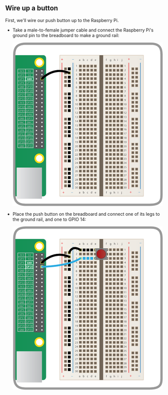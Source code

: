 ## Wire up a button

First, we'll wire our push button up to the Raspberry Pi.

- Take a male-to-female jumper cable and connect the Raspberry Pi's ground pin to the breadboard to make a ground rail:

    ![](images/connect-ground-rail.png)

- Place the push button on the breadboard and connect one of its legs to the ground rail, and one to GPIO 14:

    ![](images/connect-button.png)

